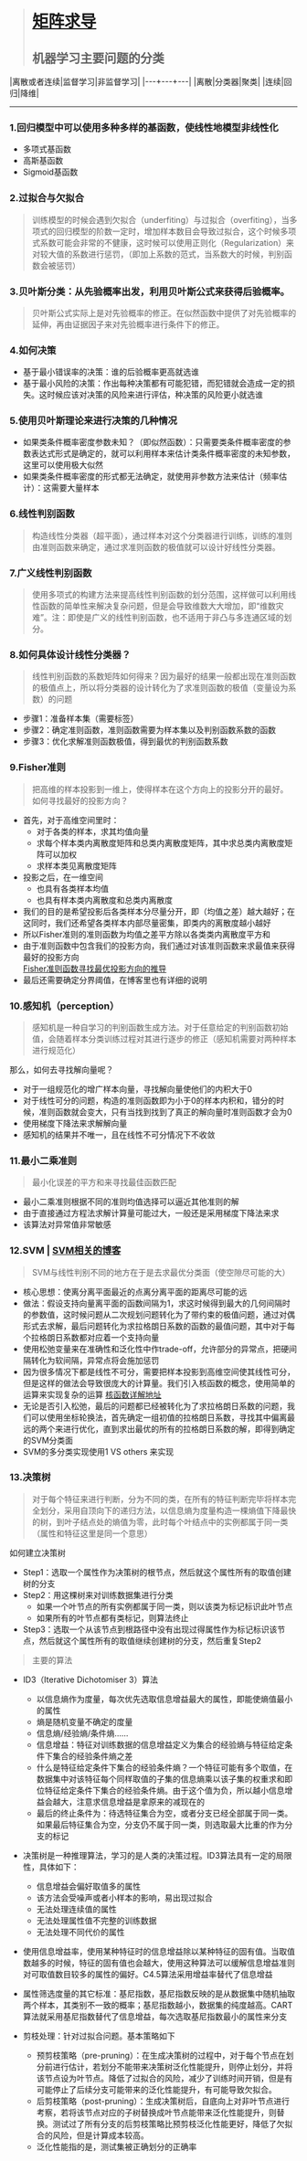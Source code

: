 > # [矩阵求导](https://blog.csdn.net/daaikuaichuan/article/details/80620518)  
> ## 机器学习主要问题的分类

|离散或者连续|监督学习|非监督学习|
|---+---+---|
|离散|分类器|聚类|
|连续|回归|降维|

___
### 1.回归模型中可以使用多种多样的基函数，使线性地模型非线性化
* 多项式基函数
* 高斯基函数
* Sigmoid基函数


### 2.过拟合与欠拟合
> 训练模型的时候会遇到欠拟合（underfiting）与过拟合（overfiting），当多项式的回归模型的阶数一定时，增加样本数目会导致过拟合，这个时候多项式系数可能会非常的不健康，这时候可以使用正则化（Regularization）来对较大值的系数进行惩罚，（即加上系数的范式，当系数大的时候，判别函数会被惩罚）

### 3.贝叶斯分类：从先验概率出发，利用贝叶斯公式来获得后验概率。
> 贝叶斯公式实际上是对先验概率的修正。在似然函数中提供了对先验概率的延伸，再由证据因子来对先验概率进行条件下的修正。

### 4.如何决策
* 基于最小错误率的决策：谁的后验概率更高就选谁
* 基于最小风险的决策：作出每种决策都有可能犯错，而犯错就会造成一定的损失。这时候应该对决策的风险来进行评估，种决策的风险更小就选谁



### 5.使用贝叶斯理论来进行决策的几种情况
* 如果类条件概率密度参数未知？（即似然函数）：只需要类条件概率密度的参数表达式形式是确定的，就可以利用样本来估计类条件概率密度的未知参数，这里可以使用极大似然
* 如果类条件概率密度的形式都无法确定，就使用非参数方法来估计（频率估计）：这需要大量样本



### 6.线性判别函数
> 构造线性分类器（超平面），通过样本对这个分类器进行训练，训练的准则由准则函数来确定，通过求准则函数的极值就可以设计好线性分类器。

### 7.广义线性判别函数
>使用多项式的构建方法来提高线性判别函数的划分范围，这样做可以利用线性函数的简单性来解决复杂问题，但是会导致维数大大增加，即“维数灾难”。注：即使是广义的线性判别函数，也不适用于非凸与多连通区域的划分。

### 8.如何具体设计线性分类器？
> 线性判别函数的系数矩阵如何得来？因为最好的结果一般都出现在准则函数的极值点上，所以将分类器的设计转化为了求准则函数的极值（变量设为系数）的问题

* 步骤1：准备样本集（需要标签）
* 步骤2：确定准则函数，准则函数需要为样本集以及判别函数系数的函数
* 步骤3：优化求解准则函数极值，得到最优的判别函数系数



### 9.Fisher准则
> 把高维的样本投影到一维上，使得样本在这个方向上的投影分开的最好。
如何寻找最好的投影方向？  

* 首先，对于高维空间里时：
    * 对于各类的样本，求其均值向量
    * 求每个样本类内离散度矩阵和总类内离散度矩阵，其中求总类内离散度矩阵可以加权
    * 求样本类见离散度矩阵
* 投影之后，在一维空间
    * 也具有各类样本均值
    * 也具有样本类内离散度和总类内离散度
* 我们的目的是希望投影后各类样本分尽量分开，即（均值之差）越大越好；在这同时，我们还希望各类样本内部尽量密集，即类内的离散度越小越好
* 所以Fisher准则的准则函数为均值之差平方除以各类类内离散度平方和
* 由于准则函数中包含我们的投影方向，我们通过对该准则函数来求最值来获得最好的投影方向  
[Fisher准则函数寻找最优投影方向的推导](https://blog.csdn.net/dan1900/article/details/19478033)
* 最后还需要确定分界阈值，在博客里也有详细的说明



### 10.感知机（perception）
> 感知机是一种自学习的判别函数生成方法。对于任意给定的判别函数初始值，会随着样本分类训练过程对其进行逐步的修正（感知机需要对两种样本进行规范化）

那么，如何去寻找解向量呢？
* 对于一组规范化的增广样本向量，寻找解向量使他们的内积大于0
* 对于线性可分的问题，构造的准则函数即为小于0的样本内积和，错分的时候，准则函数就会变大，只有当找到找到了真正的解向量时准则函数才会为0
* 使用梯度下降法来求解解向量
* 感知机的结果并不唯一，且在线性不可分情况下不收敛

### 11.最小二乘准则
> 最小化误差的平方和来寻找最佳函数匹配

* 最小二乘准则根据不同的准则均值选择可以逼近其他准则的解
* 由于直接通过方程法求解计算量可能过大，一般还是采用梯度下降法来求
* 该算法对异常值非常敏感

### 12.SVM | [SVM相关的博客](https://blog.csdn.net/lisi1129/article/details/70209945?locationNum=8&fps=1)
> SVM与线性判别不同的地方在于是去求最优分类面（使空隙尽可能的大）

* 核心思想：使离分离平面最近的点离分离平面的距离尽可能的远
* 做法：假设支持向量离平面的函数间隔为1，求这时候得到最大的几何间隔时的参数值，这时候问题从二次规划问题转化为了带约束的极值问题，通过对偶形式去求解，最后问题转化为求拉格朗日系数的函数的最值问题，其中对于每个拉格朗日系数都对应着一个支持向量
* 使用松弛变量来在准确性和泛化性中作trade-off，允许部分的异常点，把硬间隔转化为软间隔，异常点将会施加惩罚  
* 因为很多情况下都是线性不可分，需要把样本投影到高维空间使其线性可分，但是这样的做法会导致很庞大的计算量。我们引入核函数的概念，使用简单的运算来实现复杂的运算 [核函数详解地址](https://blog.csdn.net/kateyabc/article/details/79980880)
* 无论是否引入松弛，最后的问题都已经被转化为了求拉格朗日系数的问题，我们可以使用坐标轮换法，首先确定一组初值的拉格朗日系数，寻找其中偏离最远的两个来进行优化，直到求出最优的所有的拉格朗日系数的解，即得到确定的SVM分类面
* SVM的多分类实现使用1 VS others 来实现

### 13.决策树
> 对于每个特征来进行判断，分为不同的类，在所有的特征判断完毕将样本完全划分，采用自顶向下的递归方法，以信息熵为度量构造一棵熵值下降最快的树，到叶子结点处的熵值为零，此时每个叶结点中的实例都属于同一类（属性和特征这里是同一个意思） 

如何建立决策树
* Step1：选取一个属性作为决策树的根节点，然后就这个属性所有的取值创建树的分支
* Step2：用这棵树来对训练数据集进行分类
    * 如果一个叶节点的所有实例都属于同一类，则以该类为标记标识此叶节点
    * 如果所有的叶节点都有类标记，则算法终止
* Step3：选取一个从该节点到根路径中没有出现过得属性作为标记标识该节点，然后就这个属性所有的取值继续创建树的分支，然后重复Step2

> 主要的算法  

* ID3（Iterative Dichotomiser 3）算法
    * 以信息熵作为度量，每次优先选取信息增益最大的属性，即能使熵值最小的属性
	* 熵是随机变量不确定的度量
	* 信息熵/经验熵/条件熵……
	* 信息增益：特征对训练数据的信息增益定义为集合的经验熵与特征给定条件下集合的经验条件熵之差
	* 什么是特征给定条件下集合的经验条件熵？一个特征可能有多个取值，在数据集中对该特征每个同样取值的子集的信息熵乘以该子集的权重求和即位特征给定条件下集合的经验条件熵。由于这个值为负，所以越小信息增益会越大，注意求信息增益是拿原来的减现在的
	* 最后的终止条件为：待选特征集合为空，或者分支已经全部属于同一类。如果最后特征集合为空，分支仍不属于同一类，则选取最大比重的作为分支的标记
* 决策树是一种推理算法，学习的是人类的决策过程。ID3算法具有一定的局限性，具体如下：
	* 信息增益会偏好取值多的属性
	* 该方法会受噪声或者小样本的影响，易出现过拟合
	* 无法处理连续值的属性
	* 无法处理属性值不完整的训练数据
	* 无法处理不同代价的属性
* 使用信息增益率，使用某种特征时的信息增益除以某种特征的固有值。当取值数越多的时候，特征的固有值也会越大，使用这种算法可以缓解信息增益准则对可取值数目较多的属性的偏好。C4.5算法采用增益率替代了信息增益
* 属性筛选度量的其它标准：基尼指数，基尼指数反映的是从数据集中随机抽取两个样本，其类别不一致的概率；基尼指数越小，数据集的纯度越高。CART算法就采用基尼指数替代了信息增益，每次选取基尼指数最小的属性来分支
* 剪枝处理：针对过拟合问题。基本策略如下

	* 预剪枝策略（pre-pruning）：在生成决策树的过程中，对于每个节点在划分前进行估计，若划分不能带来决策树泛化性能提升，则停止划分，并将该节点设为叶节点。降低了过拟合的风险，减少了训练时间开销，但是有可能停止了后续分支可能带来的泛化性能提升，有可能导致欠拟合。
	* 后剪枝策略（post-pruning）：生成决策树后，自底向上对非叶节点进行考察，若将该节点对应的子树替换成叶节点能带来泛化性能提升，则替换。测试过了所有分支的后剪枝策略比预剪枝泛化性能更好，降低了欠拟合的风险，但是计算成本较高。
	* 泛化性能指的是，测试集被正确划分的正确率





